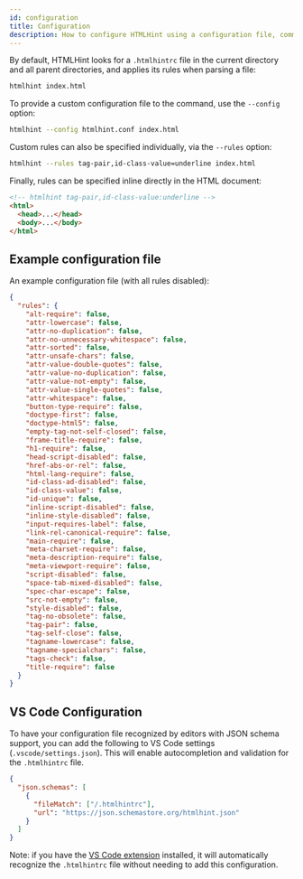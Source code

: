 ```yaml
---
id: configuration
title: Configuration
description: How to configure HTMLHint using a configuration file, command line options, or inline comments.
---
```


By default, HTMLHint looks for a `.htmlhintrc` file in the current directory and all parent directories, and applies its rules when parsing a file:

```sh
htmlhint index.html
```

To provide a custom configuration file to the command, use the `--config` option:

```sh
htmlhint --config htmlhint.conf index.html
```

Custom rules can also be specified individually, via the `--rules` option:

```sh
htmlhint --rules tag-pair,id-class-value=underline index.html
```

Finally, rules can be specified inline directly in the HTML document:

<!-- prettier-ignore -->
```html
<!-- htmlhint tag-pair,id-class-value:underline -->
<html>
  <head>...</head>
  <body>...</body>
</html>
```

## Example configuration file

An example configuration file (with all rules disabled):

```json
{
  "rules": {
    "alt-require": false,
    "attr-lowercase": false,
    "attr-no-duplication": false,
    "attr-no-unnecessary-whitespace": false,
    "attr-sorted": false,
    "attr-unsafe-chars": false,
    "attr-value-double-quotes": false,
    "attr-value-no-duplication": false,
    "attr-value-not-empty": false,
    "attr-value-single-quotes": false,
    "attr-whitespace": false,
    "button-type-require": false,
    "doctype-first": false,
    "doctype-html5": false,
    "empty-tag-not-self-closed": false,
    "frame-title-require": false,
    "h1-require": false,
    "head-script-disabled": false,
    "href-abs-or-rel": false,
    "html-lang-require": false,
    "id-class-ad-disabled": false,
    "id-class-value": false,
    "id-unique": false,
    "inline-script-disabled": false,
    "inline-style-disabled": false,
    "input-requires-label": false,
    "link-rel-canonical-require": false,
    "main-require": false,
    "meta-charset-require": false,
    "meta-description-require": false,
    "meta-viewport-require": false,
    "script-disabled": false,
    "space-tab-mixed-disabled": false,
    "spec-char-escape": false,
    "src-not-empty": false,
    "style-disabled": false,
    "tag-no-obsolete": false,
    "tag-pair": false,
    "tag-self-close": false,
    "tagname-lowercase": false,
    "tagname-specialchars": false,
    "tags-check": false,
    "title-require": false
  }
}
```

## VS Code Configuration

To have your configuration file recognized by editors with JSON schema support, you can add the following to VS Code settings (`.vscode/settings.json`). This will enable autocompletion and validation for the `.htmlhintrc` file.

```json
{
  "json.schemas": [
    {
      "fileMatch": ["/.htmlhintrc"],
      "url": "https://json.schemastore.org/htmlhint.json"
    }
  ]
}
```

Note: if you have the [VS Code extension](/vs-code-extension/) installed, it will automatically recognize the `.htmlhintrc` file without needing to add this configuration.
